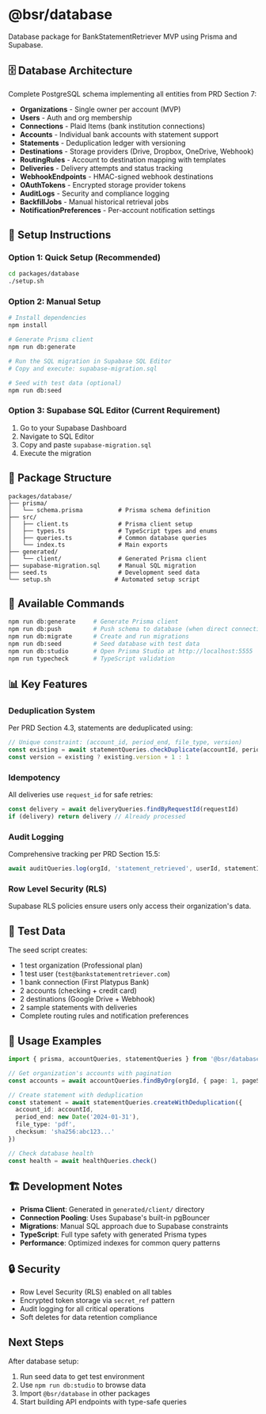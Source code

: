 # @bsr/database

Database package for BankStatementRetriever MVP using Prisma and Supabase.

## 🗄️ Database Architecture

Complete PostgreSQL schema implementing all entities from PRD Section 7:

- **Organizations** - Single owner per account (MVP)
- **Users** - Auth and org membership 
- **Connections** - Plaid Items (bank institution connections)
- **Accounts** - Individual bank accounts with statement support
- **Statements** - Deduplication ledger with versioning
- **Destinations** - Storage providers (Drive, Dropbox, OneDrive, Webhook)
- **RoutingRules** - Account to destination mapping with templates
- **Deliveries** - Delivery attempts and status tracking
- **WebhookEndpoints** - HMAC-signed webhook destinations
- **OAuthTokens** - Encrypted storage provider tokens
- **AuditLogs** - Security and compliance logging
- **BackfillJobs** - Manual historical retrieval jobs
- **NotificationPreferences** - Per-account notification settings

## 🚀 Setup Instructions

### Option 1: Quick Setup (Recommended)
```bash
cd packages/database
./setup.sh
```

### Option 2: Manual Setup
```bash
# Install dependencies
npm install

# Generate Prisma client
npm run db:generate

# Run the SQL migration in Supabase SQL Editor
# Copy and execute: supabase-migration.sql

# Seed with test data (optional)
npm run db:seed
```

### Option 3: Supabase SQL Editor (Current Requirement)
1. Go to your Supabase Dashboard
2. Navigate to SQL Editor  
3. Copy and paste `supabase-migration.sql`
4. Execute the migration

## 📁 Package Structure

```
packages/database/
├── prisma/
│   └── schema.prisma          # Prisma schema definition
├── src/
│   ├── client.ts              # Prisma client setup
│   ├── types.ts               # TypeScript types and enums
│   ├── queries.ts             # Common database queries
│   └── index.ts               # Main exports
├── generated/
│   └── client/                # Generated Prisma client
├── supabase-migration.sql     # Manual SQL migration
├── seed.ts                    # Development seed data
└── setup.sh                  # Automated setup script
```

## 🔧 Available Commands

```bash
npm run db:generate     # Generate Prisma client
npm run db:push         # Push schema to database (when direct connection available)
npm run db:migrate      # Create and run migrations
npm run db:seed         # Seed database with test data
npm run db:studio       # Open Prisma Studio at http://localhost:5555
npm run typecheck       # TypeScript validation
```

## 📊 Key Features

### Deduplication System
Per PRD Section 4.3, statements are deduplicated using:
```typescript
// Unique constraint: (account_id, period_end, file_type, version)
const existing = await statementQueries.checkDuplicate(accountId, periodEnd, fileType)
const version = existing ? existing.version + 1 : 1
```

### Idempotency
All deliveries use `request_id` for safe retries:
```typescript
const delivery = await deliveryQueries.findByRequestId(requestId)
if (delivery) return delivery // Already processed
```

### Audit Logging
Comprehensive tracking per PRD Section 15.5:
```typescript
await auditQueries.log(orgId, 'statement_retrieved', userId, statementId, metadata)
```

### Row Level Security (RLS)
Supabase RLS policies ensure users only access their organization's data.

## 🧪 Test Data

The seed script creates:
- 1 test organization (Professional plan)
- 1 test user (`test@bankstatementretriever.com`)
- 1 bank connection (First Platypus Bank)
- 2 accounts (checking + credit card)
- 2 destinations (Google Drive + Webhook)
- 2 sample statements with deliveries
- Complete routing rules and notification preferences

## 🔗 Usage Examples

```typescript
import { prisma, accountQueries, statementQueries } from '@bsr/database'

// Get organization's accounts with pagination
const accounts = await accountQueries.findByOrg(orgId, { page: 1, pageSize: 20 })

// Create statement with deduplication
const statement = await statementQueries.createWithDeduplication({
  account_id: accountId,
  period_end: new Date('2024-01-31'),
  file_type: 'pdf',
  checksum: 'sha256:abc123...'
})

// Check database health
const health = await healthQueries.check()
```

## 🏗️ Development Notes

- **Prisma Client**: Generated in `generated/client/` directory
- **Connection Pooling**: Uses Supabase's built-in pgBouncer
- **Migrations**: Manual SQL approach due to Supabase constraints
- **TypeScript**: Full type safety with generated Prisma types
- **Performance**: Optimized indexes for common query patterns

## 🔒 Security

- Row Level Security (RLS) enabled on all tables
- Encrypted token storage via `secret_ref` pattern
- Audit logging for all critical operations
- Soft deletes for data retention compliance

## Next Steps

After database setup:
1. Run seed data to get test environment
2. Use `npm run db:studio` to browse data
3. Import `@bsr/database` in other packages
4. Start building API endpoints with type-safe queries